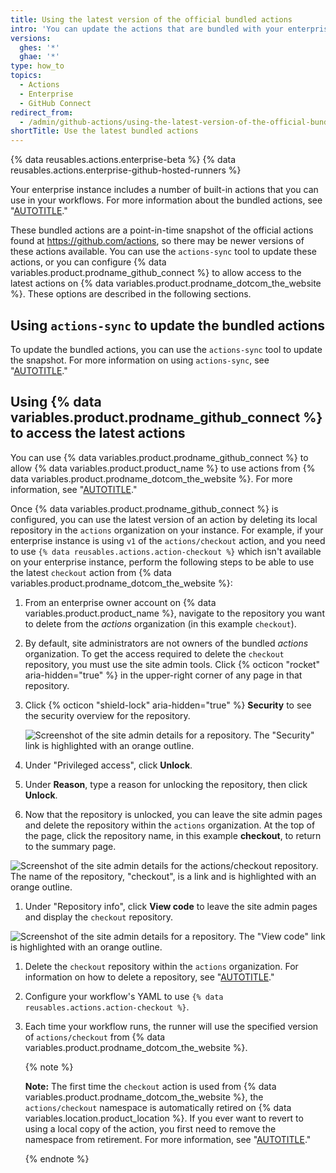 ```yaml
---
title: Using the latest version of the official bundled actions
intro: 'You can update the actions that are bundled with your enterprise, or use actions directly from {% data variables.product.prodname_dotcom_the_website %}.'
versions:
  ghes: '*'
  ghae: '*'
type: how_to
topics:
  - Actions
  - Enterprise
  - GitHub Connect
redirect_from:
  - /admin/github-actions/using-the-latest-version-of-the-official-bundled-actions
shortTitle: Use the latest bundled actions
---
```

{% data reusables.actions.enterprise-beta %}
{% data reusables.actions.enterprise-github-hosted-runners %}

Your enterprise instance includes a number of built-in actions that you can use in your workflows. For more information about the bundled actions, see "[AUTOTITLE](/admin/github-actions/managing-access-to-actions-from-githubcom/about-using-actions-in-your-enterprise#official-actions-bundled-with-your-enterprise-instance)."

These bundled actions are a point-in-time snapshot of the official actions found at https://github.com/actions, so there may be newer versions of these actions available. You can use the `actions-sync` tool to update these actions, or you can configure {% data variables.product.prodname_github_connect %} to allow access to the latest actions on {% data variables.product.prodname_dotcom_the_website %}. These options are described in the following sections.

## Using `actions-sync` to update the bundled actions

To update the bundled actions, you can use the `actions-sync` tool to update the snapshot. For more information on using `actions-sync`, see "[AUTOTITLE](/admin/github-actions/managing-access-to-actions-from-githubcom/manually-syncing-actions-from-githubcom)."

## Using {% data variables.product.prodname_github_connect %} to access the latest actions

You can use {% data variables.product.prodname_github_connect %} to allow {% data variables.product.product_name %} to use actions from {% data variables.product.prodname_dotcom_the_website %}. For more information, see "[AUTOTITLE](/admin/github-actions/managing-access-to-actions-from-githubcom/enabling-automatic-access-to-githubcom-actions-using-github-connect)."

Once {% data variables.product.prodname_github_connect %} is configured, you can use the latest version of an action by deleting its local repository in the `actions` organization on your instance. For example, if your enterprise instance is using `v1` of the `actions/checkout` action, and you need to use `{% data reusables.actions.action-checkout %}` which isn't available on your enterprise instance, perform the following steps to be able to use the latest `checkout` action from {% data variables.product.prodname_dotcom_the_website %}:

1. From an enterprise owner account on {% data variables.product.product_name %}, navigate to the repository you want to delete from the *actions* organization (in this example `checkout`).
1. By default, site administrators are not owners of the bundled *actions* organization. To get the access required to delete the `checkout` repository, you must use the site admin tools. Click {% octicon "rocket" aria-hidden="true" %} in the upper-right corner of any page in that repository.
1. Click {% octicon "shield-lock" aria-hidden="true" %} **Security** to see the security overview for the repository.

   ![Screenshot of the site admin details for a repository. The "Security" link is highlighted with an orange outline.](/assets/images/enterprise/site-admin-settings/access-repo-security-info.png)
1. Under "Privileged access", click **Unlock**.
1. Under **Reason**, type a reason for unlocking the repository, then click **Unlock**.
1. Now that the repository is unlocked, you can leave the site admin pages and delete the repository within the `actions` organization. At the top of the page, click the repository name, in this example **checkout**, to return to the summary page.

  ![Screenshot of the site admin details for the actions/checkout repository. The name of the repository, "checkout", is a link and is highlighted with an orange outline.](/assets/images/enterprise/site-admin-settings/display-repository-admin-summary.png)
1. Under "Repository info", click **View code** to leave the site admin pages and display the `checkout` repository.

  ![Screenshot of the site admin details for a repository. The "View code" link is highlighted with an orange outline.](/assets/images/enterprise/site-admin-settings/exit-admin-page-for-repository.png)
1. Delete the `checkout` repository within the `actions` organization. For information on how to delete a repository, see "[AUTOTITLE](/repositories/creating-and-managing-repositories/deleting-a-repository)."
1. Configure your workflow's YAML to use `{% data reusables.actions.action-checkout %}`.
1. Each time your workflow runs, the runner will use the specified version of `actions/checkout` from {% data variables.product.prodname_dotcom_the_website %}.

   {% note %}

   **Note:** The first time the `checkout` action is used from {% data variables.product.prodname_dotcom_the_website %}, the `actions/checkout` namespace is automatically retired on {% data variables.location.product_location %}. If you ever want to revert to using a local copy of the action, you first need to remove the namespace from retirement. For more information, see "[AUTOTITLE](/admin/github-actions/managing-access-to-actions-from-githubcom/enabling-automatic-access-to-githubcom-actions-using-github-connect#automatic-retirement-of-namespaces-for-actions-accessed-on-githubcom)."

   {% endnote %}
